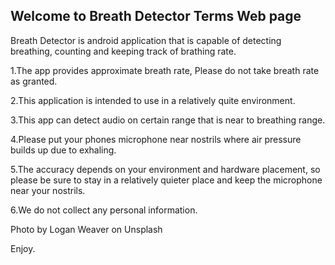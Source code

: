 ## Welcome to Breath Detector Terms Web page
 
 Breath Detector is android application that is capable of detecting breathing, counting and keeping track of brathing rate.
 

1.The app provides approximate breath rate, Please do not take breath rate as granted.

2.This application is intended to use in a relatively quite environment. 

3.This app can detect audio on certain range that is near to breathing range.

4.Please put your phones microphone near nostrils where air pressure builds up due to exhaling.

5.The accuracy depends on your environment and hardware placement, so please be sure to stay in a relatively quieter place and keep the microphone near your nostrils.

6.We do not collect any personal information.

Photo by Logan Weaver on Unsplash

Enjoy.
